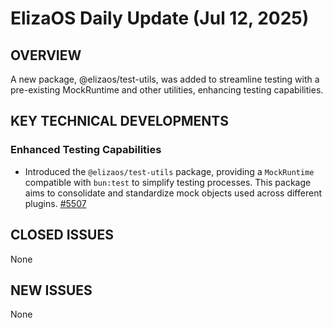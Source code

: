 # ElizaOS Daily Update (Jul 12, 2025)
## OVERVIEW 
A new package, @elizaos/test-utils, was added to streamline testing with a pre-existing MockRuntime and other utilities, enhancing testing capabilities.

## KEY TECHNICAL DEVELOPMENTS

### Enhanced Testing Capabilities
*   Introduced the `@elizaos/test-utils` package, providing a `MockRuntime` compatible with `bun:test` to simplify testing processes. This package aims to consolidate and standardize mock objects used across different plugins. [#5507](https://github.com/elizaos/eliza/pull/5507)

## CLOSED ISSUES
None

## NEW ISSUES
None